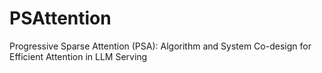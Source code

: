 # PSAttention
Progressive Sparse Attention (PSA): Algorithm and System Co-design for Efficient Attention in LLM Serving
